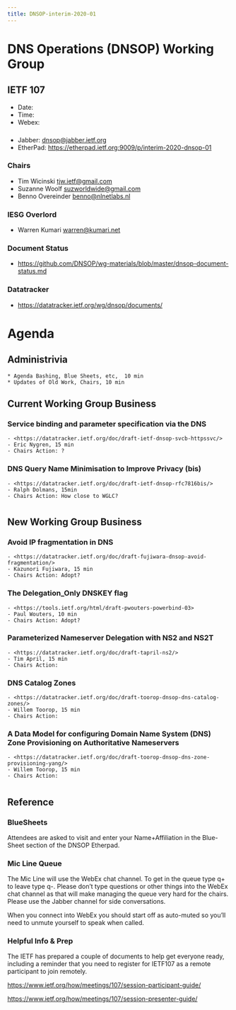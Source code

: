 ```yaml
---
title: DNSOP-interim-2020-01
---
```

# DNS Operations (DNSOP) Working Group
## IETF 107

* Date:
* Time:
* Webex:

###
* Jabber:  <dnsop@jabber.ietf.org>
* EtherPad: <https://etherpad.ietf.org:9009/p/interim-2020-dnsop-01>

### Chairs
* Tim Wicinski <tjw.ietf@gmail.com>
* Suzanne Woolf <suzworldwide@gmail.com>
* Benno Overeinder <benno@nlnetlabs.nl>

### IESG Overlord
* Warren Kumari <warren@kumari.net>

### Document Status
* <https://github.com/DNSOP/wg-materials/blob/master/dnsop-document-status.md>

### Datatracker
* <https://datatracker.ietf.org/wg/dnsop/documents/>

# Agenda

## Administrivia
    * Agenda Bashing, Blue Sheets, etc,  10 min
    * Updates of Old Work, Chairs, 10 min

## Current Working Group Business

###  Service binding and parameter specification via the DNS
    - <https://datatracker.ietf.org/doc/draft-ietf-dnsop-svcb-httpssvc/>
    - Eric Nygren, 15 min
    - Chairs Action: ?

### DNS Query Name Minimisation to Improve Privacy (bis)
    - <https://datatracker.ietf.org/doc/draft-ietf-dnsop-rfc7816bis/>
    - Ralph Dolmans, 15min
    - Chairs Action: How close to WGLC?


#
## New Working Group Business

### Avoid IP fragmentation in DNS
    - <https://datatracker.ietf.org/doc/draft-fujiwara-dnsop-avoid-fragmentation/>
    - Kazunori Fujiwara, 15 min
    - Chairs Action: Adopt?

### The Delegation_Only DNSKEY flag
    - <https://tools.ietf.org/html/draft-pwouters-powerbind-03>
    - Paul Wouters, 10 min
    - Chairs Action: Adopt?

### Parameterized Nameserver Delegation with NS2 and NS2T
    - <https://datatracker.ietf.org/doc/draft-tapril-ns2/>
    - Tim April, 15 min
    - Chairs Action:

### DNS Catalog Zones
    - <https://datatracker.ietf.org/doc/draft-toorop-dnsop-dns-catalog-zones/>
    - Willem Toorop, 15 min
    - Chairs Action:

### A Data Model for configuring Domain Name System (DNS) Zone Provisioning on Authoritative Nameservers
    - <https://datatracker.ietf.org/doc/draft-toorop-dnsop-dns-zone-provisioning-yang/>
    - Willem Toorop, 15 min
    - Chairs Action:

#
## Reference

### BlueSheets

Attendees are asked to visit and enter your Name+Affiliation in the Blue-Sheet section of the DNSOP Etherpad.

### Mic Line Queue

The Mic Line will use the WebEx chat channel.  To get in the queue type q+ to leave type q-.
Please don’t type questions or other things into the WebEx chat channel as that will make
managing the queue very hard for the chairs.  Please use the Jabber channel for side conversations.

When you connect into WebEx you should start off as auto-muted so you’ll
need to unmute yourself to speak when called.

### Helpful Info & Prep

The IETF has prepared a couple of documents to help get everyone ready,
including a reminder that you need to register for IETF107 as a remote participant to join remotely.

  <https://www.ietf.org/how/meetings/107/session-participant-guide/>

  <https://www.ietf.org/how/meetings/107/session-presenter-guide/>
